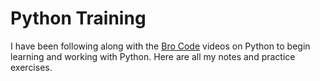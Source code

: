 # Python Training

I have been following along with the [Bro Code](https://www.youtube.com/watch?v=XKHEtdqhLK8) videos on Python to begin learning and working with Python. Here are all my notes and practice exercises.
